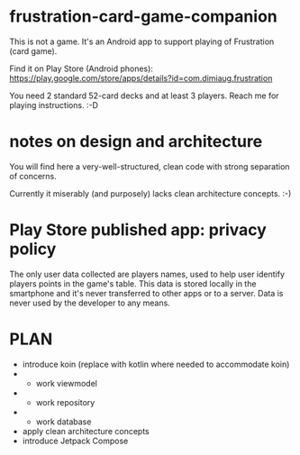 # frustration-card-game-companion
This is not a game. It's an Android app to support
playing of Frustration (card game).

Find it on Play Store (Android phones):
https://play.google.com/store/apps/details?id=com.dimiaug.frustration

You need 2 standard 52-card decks and at least 3
players. Reach me for playing instructions. :-D

# notes on design and architecture
You will find here a very-well-structured, clean
code with strong separation of concerns.

Currently it miserably (and purposely) lacks clean
architecture concepts. :-)

# Play Store published app: privacy policy
The only user data collected are players names,
used to help user identify players points in the
game's table. This data is stored locally in the
smartphone and it's never transferred to other apps
or to a server. Data is never used by the developer
to any means.

# PLAN
- introduce koin (replace with kotlin where needed to accommodate koin)
- - work viewmodel
- - work repository
- - work database
- apply clean architecture concepts
- introduce Jetpack Compose